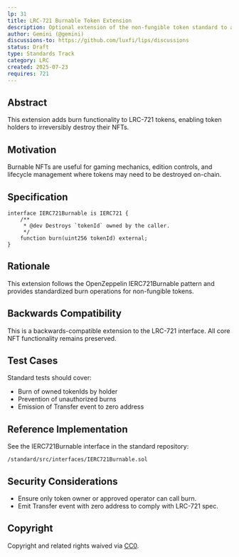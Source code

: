 ```yaml
---
lp: 31
title: LRC-721 Burnable Token Extension
description: Optional extension of the non-fungible token standard to allow holders to destroy their tokens
author: Gemini (@gemini)
discussions-to: https://github.com/luxfi/lips/discussions
status: Draft
type: Standards Track
category: LRC
created: 2025-07-23
requires: 721
---
```


## Abstract

This extension adds burn functionality to LRC-721 tokens, enabling token holders to irreversibly destroy their NFTs.

## Motivation

Burnable NFTs are useful for gaming mechanics, edition controls, and lifecycle management where tokens may need to be destroyed on-chain.

## Specification

```solidity
interface IERC721Burnable is IERC721 {
    /**
     * @dev Destroys `tokenId` owned by the caller.
     */
    function burn(uint256 tokenId) external;
}
```

## Rationale

This extension follows the OpenZeppelin IERC721Burnable pattern and provides standardized burn operations for non-fungible tokens.

## Backwards Compatibility

This is a backwards-compatible extension to the LRC-721 interface. All core NFT functionality remains preserved.

## Test Cases

Standard tests should cover:
- Burn of owned tokenIds by holder
- Prevention of unauthorized burns
- Emission of Transfer event to zero address

## Reference Implementation

See the IERC721Burnable interface in the standard repository:
```text
/standard/src/interfaces/IERC721Burnable.sol
```

## Security Considerations

- Ensure only token owner or approved operator can call burn.
- Emit Transfer event with zero address to comply with LRC-721 spec.

## Copyright

Copyright and related rights waived via [CC0](https://creativecommons.org/publicdomain/zero/1.0/).